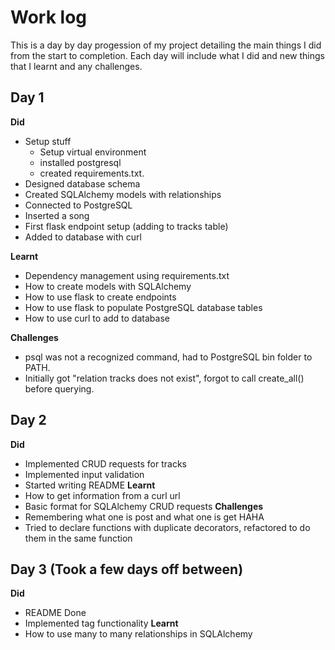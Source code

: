 # Work log
This is a day by day progession of my project detailing the main things I did from the start to completion. Each day will include what I did and new things that I learnt and any challenges.

## Day 1
**Did** 
* Setup stuff
    * Setup virtual environment
    * installed postgresql
    * created requirements.txt.
* Designed database schema
* Created SQLAlchemy models with relationships
* Connected to PostgreSQL
* Inserted a song
* First flask endpoint setup (adding to tracks table)
* Added to database with curl

**Learnt** 
* Dependency management using requirements.txt
* How to create models with SQLAlchemy
* How to use flask to create endpoints
* How to use flask to populate PostgreSQL database tables
* How to use curl to add to database

**Challenges** 
* psql was not a recognized command, had to PostgreSQL bin folder to PATH.
* Initially got "relation tracks does not exist", forgot to call create_all() before querying.

## Day 2
**Did**
* Implemented CRUD requests for tracks
* Implemented input validation
* Started writing README
**Learnt**
* How to get information from a curl url
* Basic format for SQLAlchemy CRUD requests
**Challenges**
* Remembering what one is post and what one is get HAHA
* Tried to declare functions with duplicate decorators, refactored to do them in the same function

## Day 3 (Took a few days off between)
**Did**
* README Done
* Implemented tag functionality
**Learnt**
* How to use many to many relationships in SQLAlchemy

